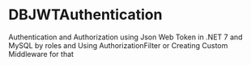 # DBJWTAuthentication

Authentication and Authorization using Json Web Token  in .NET 7  and MySQL  by roles and
Using AuthorizationFilter or Creating Custom Middleware for that